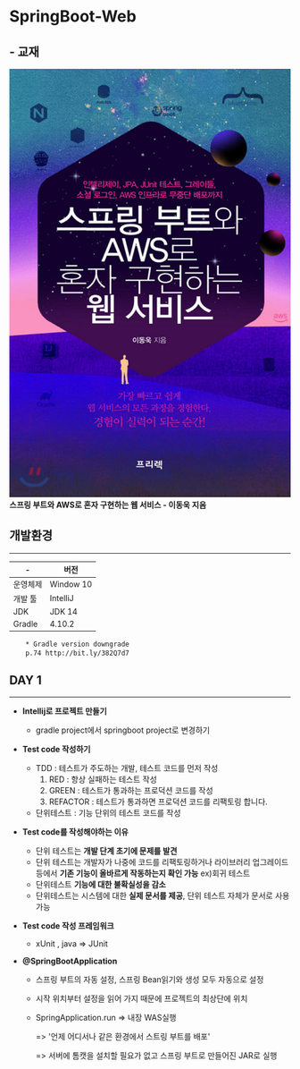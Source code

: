 # SpringBoot-Web
## - 교재 


![img](./img/book.jpg)
**스프링 부트와 AWS로 혼자 구현하는 웹 서비스 - 이동욱 지음**      


## 개발환경
 ---

| - |버전|
|---|---|
|운영체제|Window 10|
|개발 툴|IntelliJ|
|JDK|JDK 14|
|Gradle|4.10.2|
        * Gradle version downgrade
        p.74 http://bit.ly/382Q7d7  
## DAY 1
---
- **Intellij로 프로젝트 만들기**
    - gradle project에서 springboot project로 변경하기 
- **Test code 작성하기**
    - TDD : 테스트가 주도하는 개발, 테스트 코드를 먼저 작성
        1. RED : 항상 실패하는 테스트 작성
        2. GREEN : 테스트가 통과하는 프로덕션 코드를 작성
        3. REFACTOR : 테스트가 통과하면 프로덕션 코드를 리팩토링 합니다.
    - 단위테스트 : 기능 단위의 테스트 코드를 작성

- **Test code를 작성해야하는 이유**
    - 단위 테스트는 **개발 단계 초기에 문제를 발견**
    - 단위 테스트는 개발자가 나중에 코드를 리팩토링하거나 라이브러리 업그레이드 등에서 **기존 기능이 올바르게 작동하는지 확인 가능** ex)회귀 테스트
    - 단위테스트 **기능에 대한 불확실성을 감소**
    - 단위테스트는 시스템에 대한 **실제 문서를 제공**, 단위 테스트 자체가 문서로 사용 가능 
- **Test code 작성 프레임워크**
    - xUnit , java => JUnit 

- **@SpringBootApplication**
    - 스프링 부트의 자동 설정, 스프링 Bean읽기와 생성 모두 자동으로 설정 
    - 시작 위치부터 설정을 읽어 가지 때문에 프로젝트의 최상단에 위치 
    - SpringApplication.run => 내장 WAS실행  
    
      => '언제 어디서나 같은 환경에서 스트링 부트를 배포' 
      
      => 서버에 톰캣을 설치할 필요가 없고 스프링 부트로 만들어진 JAR로 실행 

